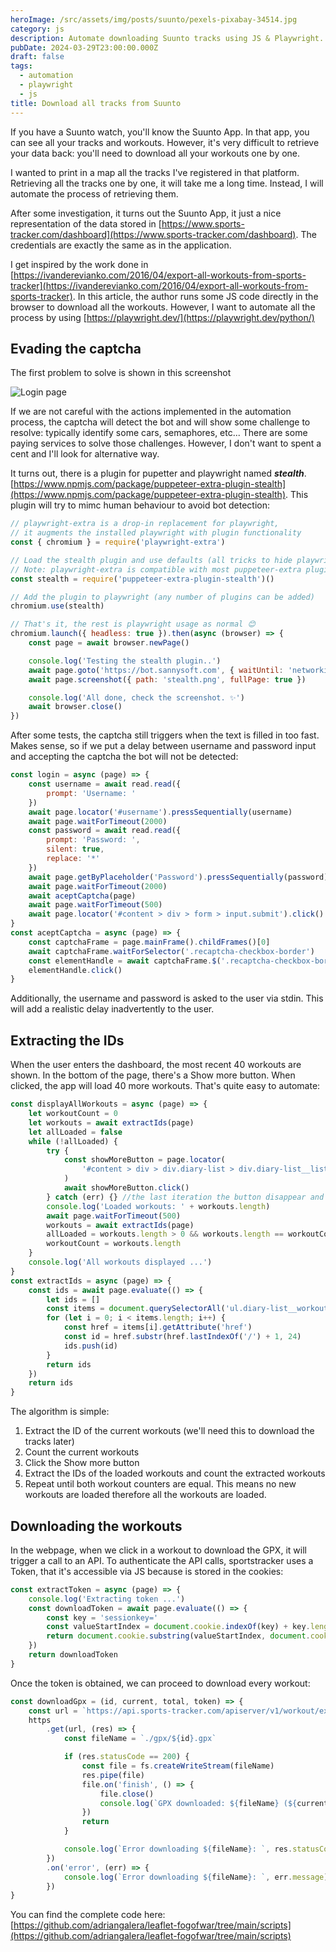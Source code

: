```yaml
---
heroImage: /src/assets/img/posts/suunto/pexels-pixabay-34514.jpg
category: js
description: Automate downloading Suunto tracks using JS & Playwright. Bypass captchas, extract workout IDs, and export GPX files seamlessly.
pubDate: 2024-03-29T23:00:00.000Z
draft: false
tags:
  - automation
  - playwright
  - js
title: Download all tracks from Suunto
---
```


If you have a Suunto watch, you'll know the Suunto App. In that app, you can see all your tracks and workouts. However, it's very difficult to retrieve your data back: you'll need to download all your workouts one by one.

I wanted to print in a map all the tracks I've registered in that platform. Retrieving all the tracks one by one, it will take me a long time. Instead, I will automate the process of retrieving them.

After some investigation, it turns out the Suunto App, it just a nice representation of the data stored in [https://www.sports-tracker.com/dashboard](https://www.sports-tracker.com/dashboard). The credentials are exactly the same as in the application.

I get inspired by the work done in [https://ivanderevianko.com/2016/04/export-all-workouts-from-sports-tracker](https://ivanderevianko.com/2016/04/export-all-workouts-from-sports-tracker). In this article, the author runs some JS code directly in the browser to download all the workouts. However, I want to automate all the process by using [https://playwright.dev/](https://playwright.dev/python/)

## Evading the captcha

The first problem to solve is shown in this screenshot

![Login page](../..//assets/img/posts/suunto/suunto.png)

If we are not careful with the actions implemented in the automation process, the captcha will detect the bot and will show some challenge to resolve: typically identify some cars, semaphores, etc... There are some paying services to solve those challenges. However, I don't want to spent a cent and I'll look for alternative way.

It turns out, there is a plugin for pupetter and playwright named **_stealth_**. [https://www.npmjs.com/package/puppeteer-extra-plugin-stealth](https://www.npmjs.com/package/puppeteer-extra-plugin-stealth). This plugin will try to mimc human behaviour to avoid bot detection:

```javascript
// playwright-extra is a drop-in replacement for playwright,
// it augments the installed playwright with plugin functionality
const { chromium } = require('playwright-extra')

// Load the stealth plugin and use defaults (all tricks to hide playwright usage)
// Note: playwright-extra is compatible with most puppeteer-extra plugins
const stealth = require('puppeteer-extra-plugin-stealth')()

// Add the plugin to playwright (any number of plugins can be added)
chromium.use(stealth)

// That's it, the rest is playwright usage as normal 😊
chromium.launch({ headless: true }).then(async (browser) => {
	const page = await browser.newPage()

	console.log('Testing the stealth plugin..')
	await page.goto('https://bot.sannysoft.com', { waitUntil: 'networkidle' })
	await page.screenshot({ path: 'stealth.png', fullPage: true })

	console.log('All done, check the screenshot. ✨')
	await browser.close()
})
```

After some tests, the captcha still triggers when the text is filled in too fast. Makes sense, so if we put a delay between username and password input and accepting the captcha the bot will not be detected:

```javascript
const login = async (page) => {
	const username = await read.read({
		prompt: 'Username: '
	})
	await page.locator('#username').pressSequentially(username)
	await page.waitForTimeout(2000)
	const password = await read.read({
		prompt: 'Password: ',
		silent: true,
		replace: '*'
	})
	await page.getByPlaceholder('Password').pressSequentially(password)
	await page.waitForTimeout(2000)
	await aceptCaptcha(page)
	await page.waitForTimeout(500)
	await page.locator('#content > div > form > input.submit').click()
}
const aceptCaptcha = async (page) => {
	const captchaFrame = page.mainFrame().childFrames()[0]
	await captchaFrame.waitForSelector('.recaptcha-checkbox-border')
	const elementHandle = await captchaFrame.$('.recaptcha-checkbox-border')
	elementHandle.click()
}
```

Additionally, the username and password is asked to the user via stdin. This will add a realistic delay inadvertently to the user.

## Extracting the IDs

When the user enters the dashboard, the most recent 40 workouts are shown. In the bottom of the page, there's a Show more button. When clicked, the app will load 40 more workouts. That's quite easy to automate:

```javascript
const displayAllWorkouts = async (page) => {
	let workoutCount = 0
	let workouts = await extractIds(page)
	let allLoaded = false
	while (!allLoaded) {
		try {
			const showMoreButton = page.locator(
				'#content > div > div.diary-list > div.diary-list__list.diary-list__ordered-by-date > div'
			)
			await showMoreButton.click()
		} catch (err) {} //the last iteration the button disappear and cause a timeout
		console.log('Loaded workouts: ' + workouts.length)
		await page.waitForTimeout(500)
		workouts = await extractIds(page)
		allLoaded = workouts.length > 0 && workouts.length == workoutCount
		workoutCount = workouts.length
	}
	console.log('All workouts displayed ...')
}
const extractIds = async (page) => {
	const ids = await page.evaluate(() => {
		let ids = []
		const items = document.querySelectorAll('ul.diary-list__workouts li a')
		for (let i = 0; i < items.length; i++) {
			const href = items[i].getAttribute('href')
			const id = href.substr(href.lastIndexOf('/') + 1, 24)
			ids.push(id)
		}
		return ids
	})
	return ids
}
```

The algorithm is simple:

1. Extract the ID of the current workouts (we'll need this to download the tracks later)
2. Count the current workouts
3. Click the Show more button
4. Extract the IDs of the loaded workouts and count the extracted workouts
5. Repeat until both workout counters are equal. This means no new workouts are loaded therefore all the workouts are loaded.

## Downloading the workouts

In the webpage, when we click in a workout to download the GPX, it will trigger a call to an API. To authenticate the API calls, sportstracker uses a Token, that it's accessible via JS because is stored in the cookies:

```javascript
const extractToken = async (page) => {
	console.log('Extracting token ...')
	const downloadToken = await page.evaluate(() => {
		const key = 'sessionkey='
		const valueStartIndex = document.cookie.indexOf(key) + key.length
		return document.cookie.substring(valueStartIndex, document.cookie.indexOf(';', valueStartIndex))
	})
	return downloadToken
}
```

Once the token is obtained, we can proceed to download every workout:

```javascript
const downloadGpx = (id, current, total, token) => {
	const url = `https://api.sports-tracker.com/apiserver/v1/workout/exportGpx/${id}?token=${token}`
	https
		.get(url, (res) => {
			const fileName = `./gpx/${id}.gpx`

			if (res.statusCode == 200) {
				const file = fs.createWriteStream(fileName)
				res.pipe(file)
				file.on('finish', () => {
					file.close()
					console.log(`GPX downloaded: ${fileName} (${current}/${total})`)
				})
				return
			}

			console.log(`Error downloading ${fileName}: `, res.statusCode, res.statusMessage)
		})
		.on('error', (err) => {
			console.log(`Error downloading ${fileName}: `, err.message)
		})
}
```

You can find the complete code here: [https://github.com/adriangalera/leaflet-fogofwar/tree/main/scripts](https://github.com/adriangalera/leaflet-fogofwar/tree/main/scripts)
